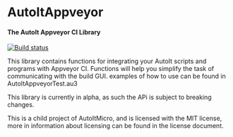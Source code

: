 AutoItAppveyor
==============
#### The AutoIt Appveyor CI Library

[![Build status](https://ci.appveyor.com/api/projects/status/t4fy3c6c8jfr83ht)](https://ci.appveyor.com/project/KyleChamberlin/autoitappveyor)

This library contains functions for integrating your AutoIt scripts and programs with Appveyor CI. Functions will help you simplify the task of communicating with the build GUI. examples of how to use can be found in AutoItAppveyorTest.au3

This library is currently in alpha, as such the APi is subject to breaking changes. 

This is a child project of AutoItMicro, and is licensed with the MIT license, more in information about licensing can be found in the license document.
